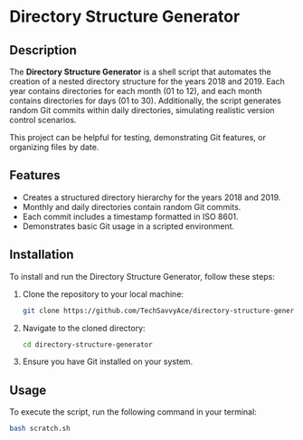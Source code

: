 # Directory Structure Generator  

## Description  
The **Directory Structure Generator** is a shell script that automates the creation of a nested directory structure for the years 2018 and 2019. Each year contains directories for each month (01 to 12), and each month contains directories for days (01 to 30). Additionally, the script generates random Git commits within daily directories, simulating realistic version control scenarios.  

This project can be helpful for testing, demonstrating Git features, or organizing files by date.  

## Features  
- Creates a structured directory hierarchy for the years 2018 and 2019.  
- Monthly and daily directories contain random Git commits.  
- Each commit includes a timestamp formatted in ISO 8601.  
- Demonstrates basic Git usage in a scripted environment.  

## Installation  
To install and run the Directory Structure Generator, follow these steps:  

1. Clone the repository to your local machine:  

    ```bash  
    git clone https://github.com/TechSavvyAce/directory-structure-generator.git  
    ```  

2. Navigate to the cloned directory:  

    ```bash  
    cd directory-structure-generator  
    ```  

3. Ensure you have Git installed on your system.  

## Usage  
To execute the script, run the following command in your terminal:  

```bash  
bash scratch.sh
